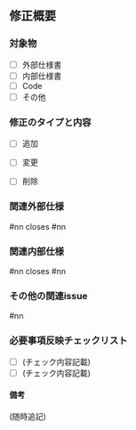 ## 修正概要

### 対象物

- [ ] 外部仕様書
- [ ] 内部仕様書
- [ ] Code
- [ ] その他
  
### 修正のタイプと内容

- [ ] 追加

- [ ] 変更

- [ ] 削除

### 関連外部仕様

#nn
closes #nn

### 関連内部仕様

#nn
closes #nn

### その他の関連issue

#nn

### 必要事項反映チェックリスト

- [ ] (チェック内容記載)
- [ ] (チェック内容記載)

#### 備考

(随時追記)
